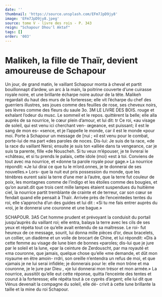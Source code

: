 ```yaml
---
date: ''
thumbnail: 'https://source.unsplash.com/EFm7JpD9jy8'
image: 'EFm7JpD9jy8.jpeg'
source: tome V - livre des rois - P. 343
reign: "Schapour Dhou'l Aktaf"
tags: []
order: '003'
---
```


# Malikeh, la fille de Thaïr, devient amoureuse de Schapour

Un jour, de grand matin, le vaillant Schapour monta à cheval et partit bouillonnapt d’ardew, un
arc à la main, la poitrine couverte d’une cuirasse royale noire, et une brillante écharpe noire autour de la tête. Malikeh regardait du haut des murs de la forteresse; elle vit l’écharpe du chef des guerriers illustres, ses joues comme des feuilles de rose, ses cheveux noirs, ses lèvres comme des fleurs du saule
3o.
3M LE LIVRE DES BOIS.
rouge et exhalant l’odeur du musc. Le sommeil et le
repos. quittèrent la belle; elle alla auprès de sa nourrice, le cœur plein d’amour, et lui dit: tr Ce roi, «au visage de soleil, qui est venu ici cherchant ven- œgeance, est puissant; il est le sang de mon es- «sence, et je l’appelle le monde, car il est le monde «pour moi. Porte à Schapour un message de [nui ; «il est venu pour le combat, porte-lui de ma part «des paroles de noces. Dis-lui: Je suis de ta race, «de la race du vaillant Nersi; ensuite je suis ton «alliée dans ta vengeance, car je suis ta parente, fille «de Nouscheh. Si tu veux m’épouser, je te livrerai le «château, et si tu prends le palais, cette idole (moi) «est à toi. Conviens de tout avec ma nourrice, et «donne ta parole royale pour gage.»
La nourrice répondit: «Je lui dirai ce que tu le m’ord.onnes, je te donnerai de ses nouvelles.» Lors-
que la nuit eut pris possession du monde, que les ténèbres eurent saisi la terre d’une mer à l’autre,
que la terre fut couleur de poix, les montagnes comme de l’indigo et les étoiles comme des bougies,
et qu’on aurait.dit que trois cent mille lampes étaient suspendues du huitième ciel, la nourrice partit tremblante de crainte et de terreur, car son cœur se fendait quand elle pensait à Thaïr. Arrivée près de l’enceintedes tentes du roi, elle s’approcha d’un des
guides et lui dit : «Si tu me fais entrer auprès du «roi, je le donnerai une couronne et une bague.»

SCHAPOUR. 3A5 Cet homme prudent et prévoyant la conduisit du
portail jusqu’auprès du vaillant roi; elle entra, balaya la terre avec les cils de ses yeux et répéta
tout ce qu’elle avait entendu de sa maîtresse. Le roi-
fut heureux de ce message, sourit, lui donna mille pièces d’or, deux bracelets, un collier, un diadème
et un voile de brocart de Chine, et lui répondit: «Dis à cette femme au visage de lune bien de bonnes «paroles; dis-lui que je jure par le soleil et la lune, «par la ceinture de Zerdouscht, par ma royauté et «ma couronne, que jamais, quelque chose qu’elle «me demande, et dût mon royaume en être amoin- rrdri, son oreille n’entendra un refus de moi, et que «jamais je ne lui serai infidèle; je donnerais pour
le: elle mon trône et ma couronne, je le jure par Dieu , «je lui donnerai mon trésor et mon armée.»
La nourrice, aussitôt qu’elle eut cette réponse,
quitta l’enceinte des tentes et courut à la forteresse;
elle répéta tout à ce cyprès d’argent; elle lui dit
que Vénus devenait la compagne du soleil, elle dé- crivit à cette lune brillante la taille et la mine du roi Schapour.
